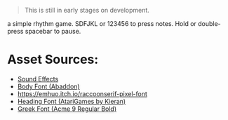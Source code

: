 >This is still in early stages on development.

a simple rhythm game.
SDFJKL or 123456 to press notes.
Hold or double-press spacebar to pause.

# Asset Sources:
- [Sound Effects](https://www.echosoundworks.com/eswanalogsnares)
- [Body Font (Abaddon)](https://caffinate.itch.io/abaddon)
- https://emhuo.itch.io/raccoonserif-pixel-font
- [Heading Font (AtariGames by Kieran)](https://nimblebeastscollective.itch.io/nb-pixel-font-bundle)
- [Greek Font (Acme 9 Regular Bold)](https://grixel.gr/#)
